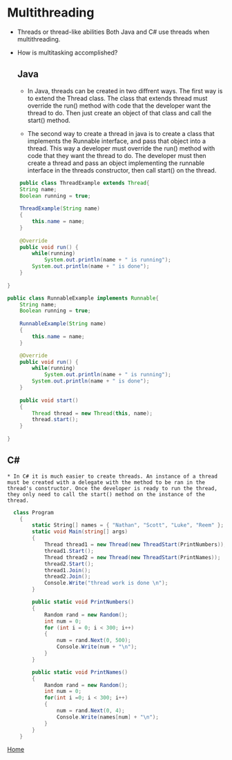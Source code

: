 # Multithreading
* Threads or thread-like abilities
	Both Java and C# use threads when multithreading.
* How is multitasking accomplished?
	## Java
    
	* In Java, threads can be created in two diffrent ways. The first way is to extend the Thread class. The class that extends thread must override the run() method with code that the developer want the thread to do. Then just create an object of that class and call the start() method.
    
    * The second way to create a thread in java is to create a class that implements the Runnable interface, and pass that object into a thread. This way a developer must override the run() method with code that they want the thread to do. The developer must then create a thread and pass an object implementing the runnable interface in the threads constructor, then call start() on the thread.

```java
	public class ThreadExample extends Thread{
    String name;
    Boolean running = true;
    
    ThreadExample(String name)
    {
        this.name = name;
    }
    
    @Override
    public void run() {
        while(running)
            System.out.println(name + " is running");
        System.out.println(name + " is done");
    }
    
}
```

```java
public class RunnableExample implements Runnable{
    String name;
    Boolean running = true;
    
    RunnableExample(String name)
    {
        this.name = name;
    }

    @Override
    public void run() {
        while(running)
            System.out.println(name + " is running");
        System.out.println(name + " is done");
    }
    
    public void start()
    {
        Thread thread = new Thread(this, name);
        thread.start();
    }
    
}

```


## C#

	* In C# it is much easier to create threads. An instance of a thread must be created with a delegate with the method to be ran in the thread's constructor. Once the developer is ready to run the thread, they only need to call the start() method on the instance of the thread.

```csharp
  class Program
    {
        static String[] names = { "Nathan", "Scott", "Luke", "Reem" };
        static void Main(string[] args)
        {
            Thread thread1 = new Thread(new ThreadStart(PrintNumbers));
            thread1.Start();
            Thread thread2 = new Thread(new ThreadStart(PrintNames));
            thread2.Start();
            thread1.Join();
            thread2.Join();
            Console.Write("thread work is done \n");
        }

        public static void PrintNumbers()
        {
            Random rand = new Random();
            int num = 0;
            for (int i = 0; i < 300; i++)
            {
                num = rand.Next(0, 500);
                Console.Write(num + "\n");
            }
        }

        public static void PrintNames()
        {
            Random rand = new Random();
            int num = 0;
            for(int i =0; i < 300; i++)
            {
                num = rand.Next(0, 4);
                Console.Write(names[num] + "\n");
            }
        }
    }

```
[Home](../README.md)
